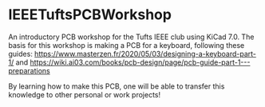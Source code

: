 # IEEETuftsPCBWorkshop
An introductory PCB workshop for the Tufts IEEE club using KiCad 7.0. The basis for this workshop is making a PCB for a keyboard, following these guides: https://www.masterzen.fr/2020/05/03/designing-a-keyboard-part-1/ and https://wiki.ai03.com/books/pcb-design/page/pcb-guide-part-1---preparations

By learning how to make this PCB, one will be able to transfer this knowledge to other personal or work projects!
